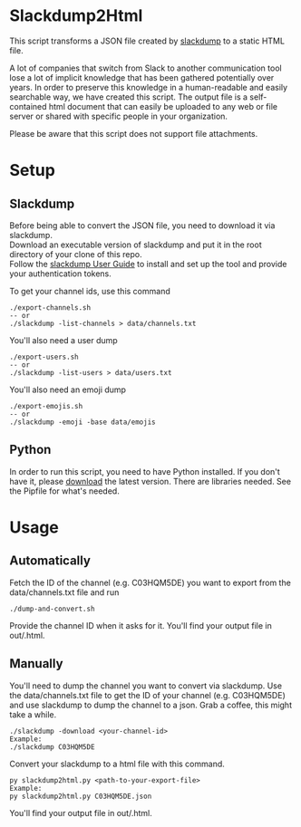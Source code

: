 # Slackdump2Html

This script transforms a JSON file created by [slackdump](https://github.com/rusq/slackdump) to a static HTML file.

A lot of companies that switch from Slack to another communication tool lose a lot of implicit knowledge that has been gathered potentially over years.
In order to preserve this knowledge in a human-readable and easily searchable way, we have created this script.
The output file is a self-contained html document that can easily be uploaded to any web or file server or shared with specific people in your organization.

Please be aware that this script does not support file attachments.

# Setup

## Slackdump

Before being able to convert the JSON file, you need to download it via slackdump.<br>
Download an executable version of slackdump and put it in the root directory of your clone of this repo.<br> 
Follow the [slackdump User Guide](https://github.com/rusq/slackdump/blob/master/doc/README.rst) to install and set up the tool and provide your authentication tokens.

To get your channel ids, use this command
```
./export-channels.sh
-- or
./slackdump -list-channels > data/channels.txt
```

You'll also need a user dump
```
./export-users.sh
-- or
./slackdump -list-users > data/users.txt
```

You'll also need an emoji dump
```
./export-emojis.sh
-- or
./slackdump -emoji -base data/emojis
```

## Python

In order to run this script, you need to have Python installed. If you don't have it, please [download](https://www.python.org/downloads/) the latest version.
There are libraries needed. See the Pipfile for what's needed.

# Usage

## Automatically

Fetch the ID of the channel (e.g. C03HQM5DE) you want to export from the data/channels.txt file and run
```
./dump-and-convert.sh
```
Provide the channel ID when it asks for it. You'll find your output file in out/<channel-name>.html.

## Manually

You'll need to dump the channel you want to convert via slackdump.
Use the data/channels.txt file to get the ID of your channel (e.g. C03HQM5DE) and use slackdump to dump the channel to a json.
Grab a coffee, this might take a while.
```
./slackdump -download <your-channel-id>
Example:
./slackdump C03HQM5DE
```

Convert your slackdump to a html file with this command.
```
py slackdump2html.py <path-to-your-export-file>
Example:
py slackdump2html.py C03HQM5DE.json
```
You'll find your output file in out/<channel-name>.html.